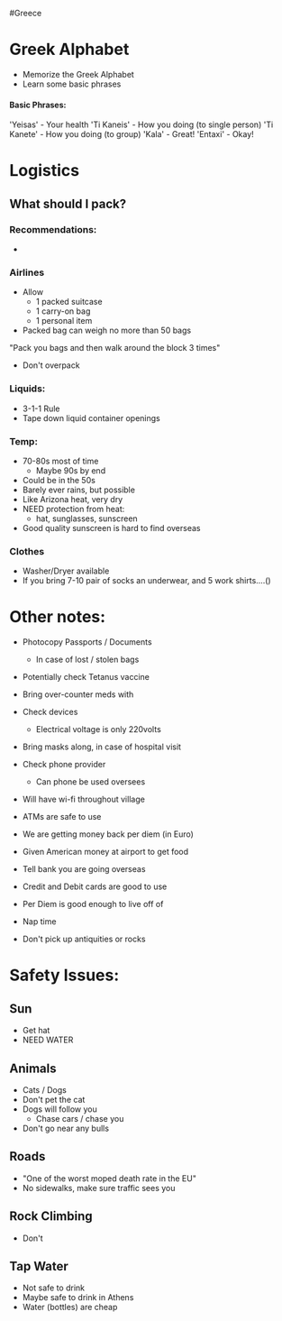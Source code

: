 #Greece
# Greek Alphabet
- Memorize the Greek Alphabet
- Learn some basic phrases

#### Basic Phrases:
'Yeisas' - Your health
'Ti Kaneis' - How you doing (to single person)
'Ti Kanete' - How you doing (to group)
'Kala' - Great!
'Entaxi' - Okay!


# Logistics
## What should I pack?

### Recommendations:
- 

### Airlines
- Allow 
	- 1 packed suitcase
	- 1 carry-on bag
	- 1 personal item
- Packed bag can weigh no more than 50 bags

"Pack you bags and then walk around the block 3 times"
- Don't overpack

### Liquids:
- 3-1-1 Rule
- Tape down liquid container openings

### Temp:
- 70-80s most of time
	- Maybe 90s by end
- Could be in the 50s
- Barely ever rains, but possible
- Like Arizona heat, very dry
- NEED protection from heat:
	- hat, sunglasses, sunscreen
- Good quality sunscreen is hard to find overseas

### Clothes
- Washer/Dryer available 
- If you bring 7-10 pair of socks an underwear, and 5 work shirts....()


# Other notes:
- Photocopy Passports / Documents
	- In case of lost / stolen bags
- Potentially check Tetanus vaccine
- Bring over-counter meds with

- Check devices
	- Electrical voltage is only 220volts

- Bring masks along, in case of hospital visit

- Check phone provider
	- Can phone be used oversees
- Will have wi-fi throughout village

- ATMs are safe to use
- We are getting money back per diem (in Euro)
- Given American money at airport to get food

- Tell bank you are going overseas
- Credit and Debit cards are good to use

- Per Diem is good enough to live off of 

- Nap time

- Don't pick up antiquities or rocks

# Safety Issues:
## Sun
- Get hat
- NEED WATER

## Animals
- Cats / Dogs
- Don't pet the cat
- Dogs will follow you
	- Chase cars / chase you
- Don't go near any bulls

## Roads
- "One of the worst moped death rate in the EU"
- No sidewalks, make sure traffic sees you

## Rock Climbing
- Don't

## Tap Water
- Not safe to drink
- Maybe safe to drink in Athens
- Water (bottles) are cheap 
